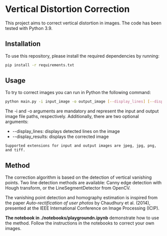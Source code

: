 # Vertical Distortion Correction
This project aims to correct vertical distortion in images.
The code has been tested with Python 3.9.

## Installation
To use this repository, please install the required dependencies by running:
```bash
pip install -r requirements.txt
```

## Usage
To try to correct images you can run in Python the following command:
```bash
python main.py -i input_image -o output_image [--display_lines] [--display_results]
```

The -i and -o arguments are mandatory and represent the input and output image file paths, respectively.
Additionally, there are two optional arguments:
* --display_lines: displays detected lines on the image
* --display_results: displays the corrected image

`Supported extensions for input and output images are jpeg, jpg, png, and tiff.`

## Method
The correction algorithm is based on the detection of vertical vanishing points. Two line detection methods are available: Canny edge detection with Hough transform, or the LineSegmentDetector from OpenCV.

The vanishing point detection and homography estimation is inspired from the paper *Auto-rectification of user photos* by Chaudhury et al. (2014), presented at the IEEE International Conference on Image Processing (ICIP).

**The notebook in ./notebooks/playgroundn.ipynb** demonstrate how to use the method. Follow the instructions in the notebooks to correct your own images.
